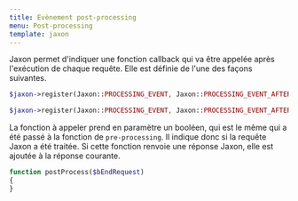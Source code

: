 ```yaml
---
title: Evènement post-processing
menu: Post-processing
template: jaxon
---
```


Jaxon permet d'indiquer une fonction callback qui va être appelée après l'exécution de chaque requête.
Elle est définie de l'une des façons suivantes.
```php
$jaxon->register(Jaxon::PROCESSING_EVENT, Jaxon::PROCESSING_EVENT_AFTER, 'functionName');
```
```php
$jaxon->register(Jaxon::PROCESSING_EVENT, Jaxon::PROCESSING_EVENT_AFTER, array($object, 'methodName'));
```

La fonction à appeler prend en paramètre un booléen, qui est le même qui a été passé à la fonction de `pre-processing`. Il indique donc si la requête Jaxon a été traitée.
Si cette fonction renvoie une réponse Jaxon, elle est ajoutée à la réponse courante.
```php
function postProcess($bEndRequest)
{
}
```
